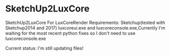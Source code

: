 # SketchUp2LuxCore
SketchUp2LuxCore For LuxCoreRender
Requirements:
 Sketchup(tested with Sketchup2014 and 2017)
 luxcoreui.exe and luxcoreconsole.exe,Currently I'm waiting for the most recent python fixes so I don't need to use luxcoreconsole.exe

 Current status:
 I'm still updating files!



